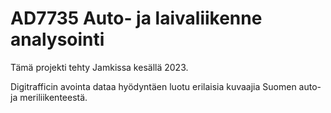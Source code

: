# AD7735 Auto- ja laivaliikenne analysointi

Tämä projekti tehty Jamkissa kesällä 2023.

Digitrafficin avointa dataa hyödyntäen luotu erilaisia kuvaajia Suomen auto- ja meriliikenteestä.
